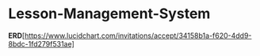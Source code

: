 # Lesson-Management-System

__ERD__[https://www.lucidchart.com/invitations/accept/34158b1a-f620-4dd9-8bdc-1fd279f531ae]